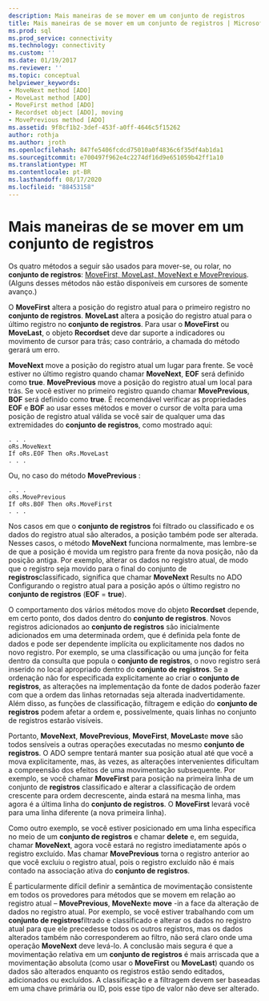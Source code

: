 ```yaml
---
description: Mais maneiras de se mover em um conjunto de registros
title: Mais maneiras de se mover em um conjunto de registros | Microsoft Docs
ms.prod: sql
ms.prod_service: connectivity
ms.technology: connectivity
ms.custom: ''
ms.date: 01/19/2017
ms.reviewer: ''
ms.topic: conceptual
helpviewer_keywords:
- MoveNext method [ADO]
- MoveLast method [ADO]
- MoveFirst method [ADO]
- Recordset object [ADO], moving
- MovePrevious method [ADO]
ms.assetid: 9f8cf1b2-3def-453f-a0ff-4646c5f15262
author: rothja
ms.author: jroth
ms.openlocfilehash: 847fe5406fcdcd75010a0f4836c6f35df4ab1da1
ms.sourcegitcommit: e700497f962e4c2274df16d9e651059b42ff1a10
ms.translationtype: MT
ms.contentlocale: pt-BR
ms.lasthandoff: 08/17/2020
ms.locfileid: "88453158"
---
```

# <a name="more-ways-to-move-in-a-recordset"></a>Mais maneiras de se mover em um conjunto de registros
Os quatro métodos a seguir são usados para mover-se, ou rolar, no **conjunto de registros**: [MoveFirst, MoveLast, MoveNext e MovePrevious](../../../ado/reference/ado-api/movefirst-movelast-movenext-and-moveprevious-methods-ado.md). (Alguns desses métodos não estão disponíveis em cursores de somente avanço.)  
  
 O **MoveFirst** altera a posição do registro atual para o primeiro registro no **conjunto de registros**. **MoveLast** altera a posição do registro atual para o último registro no **conjunto de registros**. Para usar o **MoveFirst** ou **MoveLast**, o objeto **Recordset** deve dar suporte a indicadores ou movimento de cursor para trás; caso contrário, a chamada do método gerará um erro.  
  
 **MoveNext** move a posição do registro atual um lugar para frente. Se você estiver no último registro quando chamar **MoveNext**, **EOF** será definido como **true**. **MovePrevious** move a posição do registro atual um local para trás. Se você estiver no primeiro registro quando chamar **MovePrevious**, **BOF** será definido como **true**. É recomendável verificar as propriedades **EOF** e **BOF** ao usar esses métodos e mover o cursor de volta para uma posição de registro atual válida se você sair de qualquer uma das extremidades do **conjunto de registros**, como mostrado aqui:  
  
```  
. . .  
oRs.MoveNext  
If oRs.EOF Then oRs.MoveLast  
. . .   
```  
  
 Ou, no caso do método **MovePrevious** :  
  
```  
. . .   
oRs.MovePrevious  
If oRs.BOF Then oRs.MoveFirst  
. . .  
```  
  
 Nos casos em que o **conjunto de registros** foi filtrado ou classificado e os dados do registro atual são alterados, a posição também pode ser alterada. Nesses casos, o método **MoveNext** funciona normalmente, mas lembre-se de que a posição é movida um registro para frente da nova posição, não da posição antiga. Por exemplo, alterar os dados no registro atual, de modo que o registro seja movido para o final do conjunto de **registros**classificado, significa que chamar **MoveNext** Results no ADO Configurando o registro atual para a posição após o último registro no **conjunto de registros** (**EOF**  =  **true**).  
  
 O comportamento dos vários métodos move do objeto **Recordset** depende, em certo ponto, dos dados dentro do **conjunto de registros**. Novos registros adicionados ao **conjunto de registros** são inicialmente adicionados em uma determinada ordem, que é definida pela fonte de dados e pode ser dependente implícita ou explicitamente nos dados no novo registro. Por exemplo, se uma classificação ou uma junção for feita dentro da consulta que popula o **conjunto de registros**, o novo registro será inserido no local apropriado dentro do **conjunto de registros**. Se a ordenação não for especificada explicitamente ao criar o **conjunto de registros**, as alterações na implementação da fonte de dados poderão fazer com que a ordem das linhas retornadas seja alterada inadvertidamente. Além disso, as funções de classificação, filtragem e edição do **conjunto de registros** podem afetar a ordem e, possivelmente, quais linhas no conjunto de registros estarão visíveis.  
  
 Portanto, **MoveNext**, **MovePrevious**, **MoveFirst**, **MoveLast**e **move** são todos sensíveis a outras operações executadas no mesmo **conjunto de registros**. O ADO sempre tentará manter sua posição atual até que você a mova explicitamente, mas, às vezes, as alterações intervenientes dificultam a compreensão dos efeitos de uma movimentação subsequente. Por exemplo, se você chamar **MoveFirst** para posição na primeira linha de um conjunto de **registros** classificado e alterar a classificação de ordem crescente para ordem decrescente, ainda estará na mesma linha, mas agora é a última linha do **conjunto de registros**. O **MoveFirst** levará você para uma linha diferente (a nova primeira linha).  
  
 Como outro exemplo, se você estiver posicionado em uma linha específica no meio de um **conjunto de registros** e chamar **delete** e, em seguida, chamar **MoveNext**, agora você estará no registro imediatamente após o registro excluído. Mas chamar **MovePrevious** torna o registro anterior ao que você excluiu o registro atual, pois o registro excluído não é mais contado na associação ativa do **conjunto de registros**.  
  
 É particularmente difícil definir a semântica de movimentação consistente em todos os provedores para métodos que se movem em relação ao registro atual – **MovePrevious**, **MoveNext**e **move** -in a face da alteração de dados no registro atual. Por exemplo, se você estiver trabalhando com um **conjunto de registros**filtrado e classificado e alterar os dados no registro atual para que ele precedesse todos os outros registros, mas os dados alterados também não corresponderem ao filtro, não será claro onde uma operação **MoveNext** deve levá-lo. A conclusão mais segura é que a movimentação relativa em um **conjunto de registros** é mais arriscada que a movimentação absoluta (como usar o **MoveFirst** ou **MoveLast**) quando os dados são alterados enquanto os registros estão sendo editados, adicionados ou excluídos. A classificação e a filtragem devem ser baseadas em uma chave primária ou ID, pois esse tipo de valor não deve ser alterado.
